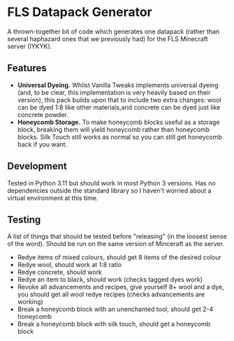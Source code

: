 FLS Datapack Generator
======================
A thrown-together bit of code which generates one datapack (rather than several
haphazard ones that we previously had) for the FLS Minecraft server (IYKYK).

Features
--------
* **Universal Dyeing.** Whilst Vanilla Tweaks implements universal dyeing (and,
  to be clear, this implementation is very heavily based on their version), this
  pack builds upon that to include two extra changes: wool can be dyed 1:8 like
  other materials,and concrete can be dyed just like concrete powder.
* **Honeycomb Storage.** To make honeycomb blocks useful as a storage block,
  breaking them will yield honeycomb rather than honeycomb blocks. Silk Touch
  still works as normal so you can still get honeycomb back if you want.

Development
-----------
Tested in Python 3.11 but should work in most Python 3 versions. Has no
dependencies outside the standard library so I haven't worried about a virtual
environment at this time.

Testing
-------
A list of things that should be tested before "releasing" (in the loosest sense
of the word). Should be run on the same version of Minceraft as the server.
* Redye items of mixed colours, should get 8 items of the desired colour
* Redye wool, should work at 1:8 ratio
* Redye concrete, should work
* Redye an item to black, should work (checks tagged dyes work)
* Revoke all advancements and recipes, give yourself 8+ wool and a dye, you
  should get all wool redye recipes (checks advancements are working)
* Break a honeycomb block with an unenchanted tool, should get 2-4 honeycomb
* Break a honeycomb block with silk touch, should get a honeycomb block
